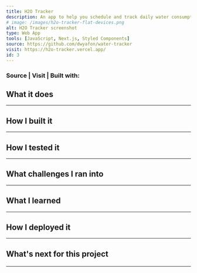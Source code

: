 ```yaml
---
title: H2O Tracker
description: An app to help you schedule and track daily water consumption
# image: /images/h2o-tracker-flat-devices.png
alt: H2O Tracker screenshot
type: Web App
tools: [JavaScript, Next.js, Styled Components]
source: https://github.com/dwyafon/water-tracker
visit: https://h2o-tracker.vercel.app/
id: 3
---
```


<main className='main sm:mx-4 md:mx-8 max-w-screen-md lg:mx-48 xl:mx-96 lg:mb-36 text-black dark:text-cream'>

<h3><span className='anchor'>Source</span> | <span className='anchor'>Visit</span> | <span>Built with: <span className='text-cream'></span> </span></h3>

<h2>What it does</h2>

---

<h2>How I built it</h2>

---

<h2>How I tested it</h2>

---

<h2>What challenges I ran into</h2>

---

<h2>What I learned</h2>

---


<h2>How I deployed it</h2>

---

<h2>What's next for this project

---

</main>
